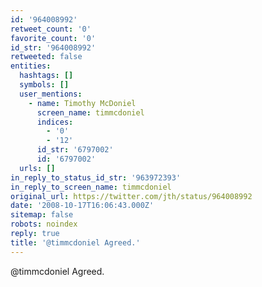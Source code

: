 ```yaml
---
id: '964008992'
retweet_count: '0'
favorite_count: '0'
id_str: '964008992'
retweeted: false
entities:
  hashtags: []
  symbols: []
  user_mentions:
    - name: Timothy McDoniel
      screen_name: timmcdoniel
      indices:
        - '0'
        - '12'
      id_str: '6797002'
      id: '6797002'
  urls: []
in_reply_to_status_id_str: '963972393'
in_reply_to_screen_name: timmcdoniel
original_url: https://twitter.com/jth/status/964008992
date: '2008-10-17T16:06:43.000Z'
sitemap: false
robots: noindex
reply: true
title: '@timmcdoniel Agreed.'
---
```


@timmcdoniel Agreed.